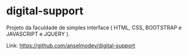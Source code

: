 # digital-support
Projeto da faculdade de simples interface ( HTML, CSS, BOOTSTRAP e JAVASCRIPT e JQUERY ).

Link: https://github.com/anselmodev/digital-support
